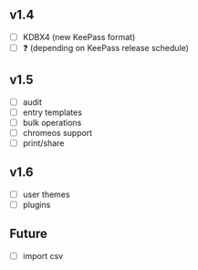 ## v1.4
- [ ] KDBX4 (new KeePass format) 
- [ ] ❓ (depending on KeePass release schedule)

## v1.5
- [ ] audit
- [ ] entry templates
- [ ] bulk operations
- [ ] chromeos support
- [ ] print/share

## v1.6
- [ ] user themes
- [ ] plugins

## Future
- [ ] import csv